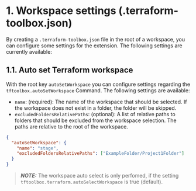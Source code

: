 # 1. Workspace settings (.terraform-toolbox.json)

By creating a `.terraform-toolbox.json` file in the root of a workspace, you can configure some settings for the extension. The following settings are currently available:

## 1.1. Auto set Terraform workspace

With the root key `autoSetWorkspace` you can configure settings regarding the `tftoolbox.autoSetWorkspace` Command. The following settings are available:

- `name`: (required): The name of the workspace that should be selected. If the workspace does not exist in a folder, the folder will be skipped.
- `excludedFoldersRelativePaths`: (optional): A list of relative paths to folders that should be excluded from the workspace selection. The paths are relative to the root of the workspace.

```json
{
  "autoSetWorkspace": {
    "name": "stage",
    "excludedFoldersRelativePaths": ["ExampleFolder/Project1Folder"]
  }
}
```

> **_NOTE:_** The workspace auto select is only perfomed, if the setting `tftoolbox.terraform.autoSelectWorkspace` is true (default).
